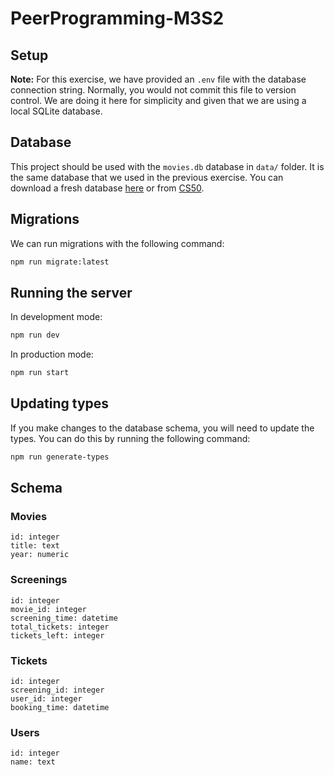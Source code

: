 # PeerProgramming-M3S2

## Setup

**Note:** For this exercise, we have provided an `.env` file with the database connection string. Normally, you would not commit this file to version control. We are doing it here for simplicity and given that we are using a local SQLite database.

## Database

This project should be used with the `movies.db` database in `data/` folder. It is the same database that we used in the previous exercise. You can download a fresh database [here](https://cdn.cs50.net/2022/fall/psets/7/movies.zip) or from [CS50](https://cs50.harvard.edu/x/2023/psets/7/movies/).

## Migrations

We can run migrations with the following command:

```bash
npm run migrate:latest
```

## Running the server

In development mode:

```bash
npm run dev
```

In production mode:

```bash
npm run start
```

## Updating types

If you make changes to the database schema, you will need to update the types. You can do this by running the following command:

```bash
npm run generate-types
```

## Schema

### Movies

    id: integer
    title: text
    year: numeric

### Screenings

    id: integer
    movie_id: integer
    screening_time: datetime
    total_tickets: integer
    tickets_left: integer

### Tickets

    id: integer
    screening_id: integer
    user_id: integer
    booking_time: datetime

### Users

    id: integer
    name: text
